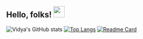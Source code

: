 
## Hello, folks! <img src="https://raw.githubusercontent.com/MartinHeinz/MartinHeinz/master/wave.gif" width="30px">
![Vidya's GitHub stats](https://github-readme-stats.vercel.app/api?username=Vidya1899&show_icons=true&theme=radical)
[![Top Langs](https://github-readme-stats.vercel.app/api/top-langs/?username=Vidya1899&layout=compact)](https://github.com/Vidya1899/github-readme-stats)
[![Readme Card](https://github-readme-stats.vercel.app/api/pin/?username=Vidya1899&repo=github-readme-stats)](https://github.com/Vidya1899/github-readme-stats)


<!--
### Hi there 👋
**Vidya1899/Vidya1899** is a ✨ _special_ ✨ repository because its `README.md` (this file) appears on your GitHub profile.

Here are some ideas to get you started:

- 🔭 I’m currently working on ...
- 🌱 I’m currently learning ...
- 👯 I’m looking to collaborate on ...
- 🤔 I’m looking for help with ...
- 💬 Ask me about ...
- 📫 How to reach me: ...
- 😄 Pronouns: ...
- ⚡ Fun fact: ...
-->
